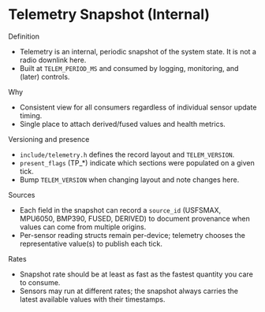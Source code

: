 # Telemetry Snapshot (Internal)

Definition
- Telemetry is an internal, periodic snapshot of the system state. It is not a radio downlink here.
- Built at `TELEM_PERIOD_MS` and consumed by logging, monitoring, and (later) controls.

Why
- Consistent view for all consumers regardless of individual sensor update timing.
- Single place to attach derived/fused values and health metrics.

Versioning and presence
- `include/telemetry.h` defines the record layout and `TELEM_VERSION`.
- `present_flags` (TP_*) indicate which sections were populated on a given tick.
- Bump `TELEM_VERSION` when changing layout and note changes here.

Sources
- Each field in the snapshot can record a `source_id` (USFSMAX, MPU6050, BMP390, FUSED, DERIVED) to document provenance when values can come from multiple origins.
- Per-sensor reading structs remain per-device; telemetry chooses the representative value(s) to publish each tick.

Rates
- Snapshot rate should be at least as fast as the fastest quantity you care to consume.
- Sensors may run at different rates; the snapshot always carries the latest available values with their timestamps.

